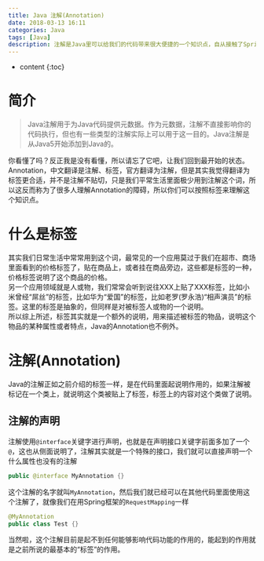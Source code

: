```yaml
---
title: Java 注解(Annotation)
date: 2018-03-13 16:11
categories: Java
tags: [Java]
description: 注解是Java里可以给我们的代码带来很大便捷的一个知识点，自从接触了Spring Boot之后，就发现注解的强大足以代替传统的xml文件，可以把配置项更加精准地定位到具体的代码上，这种“全局配置”的爽快的感觉令人非常愉快
---
```


* content
{:toc}

# 简介
> Java注解用于为Java代码提供元数据。作为元数据，注解不直接影响你的代码执行，但也有一些类型的注解实际上可以用于这一目的。Java注解是从Java5开始添加到Java的。

你看懂了吗？反正我是没有看懂，所以请忘了它吧，让我们回到最开始的状态。  
Annotation，中文翻译是注解、标签，官方翻译为注解，但是其实我觉得翻译为标签更合适，并不是注解不贴切，只是我们平常生活里面极少用到注解这个词，所以这反而称为了很多人理解Annotation的障碍，所以你们可以按照标签来理解这个知识点。  

# 什么是标签
其实我们日常生活中常常用到这个词，最常见的一个应用莫过于我们在超市、商场里面看到的价格标签了，贴在商品上，或者挂在商品旁边，这些都是标签的一种，价格标签说明了这个商品的价格。  
另一个应用领域就是人或物，我们常常会听到说往XXX上贴了XXX标签，比如小米曾经“屌丝”的标签，比如华为“爱国”的标签，比如老罗(罗永浩)“相声演员”的标签。这里的标签是抽象的，但同样是对被标签人或物的一个说明。  
所以综上所述，标签其实就是一个额外的说明，用来描述被标签的物品，说明这个物品的某种属性或者特点，Java的Annotation也不例外。

# 注解(Annotation)
Java的注解正如之前介绍的标签一样，是在代码里面起说明作用的，如果注解被标记在一个类上，就说明这个类被贴上了标签，标签上的内容对这个类做了说明。

## 注解的声明
注解使用`@interface`关键字进行声明，也就是在声明接口关键字前面多加了一个`@`，这也从侧面说明了，注解其实就是一个特殊的接口，我们就可以直接声明一个什么属性也没有的注解
```java
public @interface MyAnnotation {}
```
这个注解的名字就叫`MyAnnotation`，然后我们就已经可以在其他代码里面使用这个注解了，就像我们在用Spring框架的`RequestMapping`一样
```java
@MyAnnotation
public class Test {}
```
当然啦，这个注解目前是起不到任何能够影响代码功能的作用的，能起到的作用就是之前所说的最基本的“标签”的作用。
